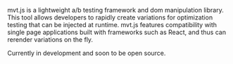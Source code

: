 mvt.js is a lightweight a/b testing framework and dom manipulation library. This tool allows developers to rapidly create variations for optimization testing that can be injected at runtime. mvt.js features compatibility with single page applications built with frameworks such as React, and thus can rerender variations on the fly.

Currently in development and soon to be open source.